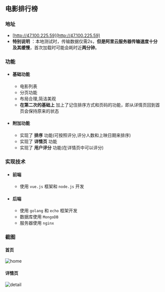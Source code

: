 ## 电影排行榜



### 地址

- [http://47.100.225.59](http://47.100.225.59) 
- **特别说明** ：本地测试时，传输数据仅需2s，**但是阿里云服务器传输速度十分及其缓慢**，首次加载时可能会耗时近**两分钟**。



### 功能

- #### 基础功能
  - 电影列表
  - 分页功能
  - 布局合理,简洁美观
  - **在第二次的基础上** 加上了记住排序方式和页码的功能，即从详情页回到首页会保持原来的状态

- #### 附加功能
  - 实现了 **排序** 功能(可按照评分,评分人数和上映日期来排序)
  - 实现了 **详情页** 功能
  - 实现了 **用户评分** 功能(在详情页中可以评分)



### 实现技术

- #### 前端
  - 使用 `vue.js` 框架和 `node.js` 开发

- #### 后端
  - 使用 `golang` 和 `echo` 框架开发
  - 数据库使用 `MongoDB` 
  - 服务器使用 `nginx` 



### 截图

#### 首页

![home](G:\TJ\Lessons\Web\Assignment3\home.png)

#### 详情页

![detail](G:\TJ\Lessons\Web\Assignment3\detail.jpg)

